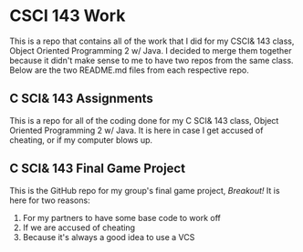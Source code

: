 # CSCI 143 Work

This is a repo that contains all of the work that I did for my CSCI& 143 class, Object Oriented Programming 2 w/ Java. I decided to merge them together because it didn't make sense to me to have two repos from the same class. Below are the two README.md files from each respective repo.

## C SCI& 143 Assignments

This is a repo for all of the coding done for my C SCI& 143 class, Object Oriented Programming 2 w/ Java.
It is here in case I get accused of cheating, or if my computer blows up. 

## C SCI& 143 Final Game Project

This is the GitHub repo for my group's final game project, _Breakout!_
It is here for two reasons:

1. For my partners to have some base code to work off
2. If we are accused of cheating
3. Because it's always a good idea to use a VCS

